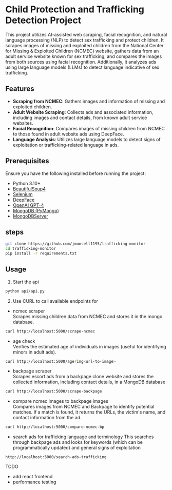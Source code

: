 # Child Protection and Trafficking Detection Project

This project utilizes AI-assisted web scraping, facial recognition, and natural language processing (NLP) to detect sex trafficking and protect children. It scrapes images of missing and exploited children from the National Center for Missing & Exploited Children (NCMEC) website, gathers data from an adult service website known for sex trafficking, and compares the images from both sources using facial recognition. Additionally, it analyzes ads using large language models (LLMs) to detect language indicative of sex trafficking.

## Features
- **Scraping from NCMEC**: Gathers images and information of missing and exploited children.
- **Adult Website Scraping**: Collects ads and associated information, including images and contact details, from known adult service websites.
- **Facial Recognition**: Compares images of missing children from NCMEC to those found in adult website ads using DeepFace.
- **Language Analysis**: Utilizes large language models to detect signs of exploitation or trafficking-related language in ads.

## Prerequisites
Ensure you have the following installed before running the project:
- Python 3.10+
- [BeautifulSoup4](https://www.crummy.com/software/BeautifulSoup/)
- [Selenium](https://www.selenium.dev/)
- [DeepFace](https://github.com/serengil/deepface)
- [OpenAI GPT-4](https://openai.com/)
- [MongoDB (PyMongo)](https://pymongo.readthedocs.io/en/stable/)
- [MongoDBServer](https://www.mongodb.com/try/download/community)


## steps
```bash
git clone https://github.com/jmunsell1195/trafficking-monitor
cd trafficking-monitor
pip install -r requirements.txt
```

## Usage
1. Start the api
```bash
python api/api.py
```
2. Use CURL to call available endpoints for
  * ncmec scraper<br/>
    Scrapes missing children data from NCMEC and stores it in the mongo database.
  ```bash
  curl http://localhost:5000/scrape-ncmec
  ```
  * age check <br/>
  Verifies the estimated age of individuals in images (useful for identifying minors in adult ads).
  ```bash
  curl http://localhost:5000/age?img<url-to-image>
  ```
  * backpage scraper<br/>
 Scrapes escort ads from a backpage clone website and stores the collected information, including contact details, in a MongoDB database
  ```bash
  curl http://localhost:5000/scrape-backpage
  ```
  * compare ncmec images to backpage images<br/>
    Compares images from NCMEC and Backpage to identify potential matches. If a match is found, it returns the URLs, the victim's name, and contact information from the ad.
  ```bash
  curl http://localhost:5000/compare-ncmec-bp
  ```
  * search ads for trafficking language and terminology
  This searches through backpage ads and looks for keywords (which can be programmatically updated) and general signs of exploitation
  ```curl 
  http://localhost:5000/search-ads-trafficking
  ```
TODO
- add react frontend
- performance testing


